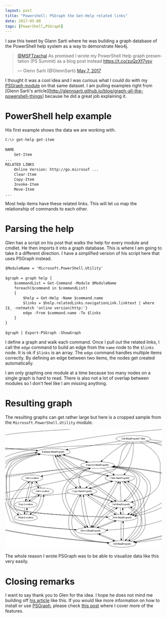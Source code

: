 ```yaml
---
layout: post
title: "Powershell: PSGraph the Get-Help related links"
date: 2017-05-08
tags: [PowerShell,PSGraph]
---
```


I saw this tweet by Glann Sarti where he was building a graph database of the PowerShell help system as a way to demonstrate Neo4j.

<blockquote class="twitter-tweet" data-lang="en"><p lang="en" dir="ltr"><a href="https://twitter.com/MSFTzachal">@MSFTzachal</a> As promised I wrote my PowerShell Help graph presentation (PS Summit) as a blog post instead <a href="https://t.co/zuQzXf7ysy">https://t.co/zuQzXf7ysy</a></p>&mdash; Glenn Sarti (@GlennSarti) <a href="https://twitter.com/GlennSarti/status/861081215633412096">May 7, 2017</a></blockquote>
<script async src="//platform.twitter.com/widgets.js" charset="utf-8"></script>

I thought it was a cool idea and I was curious what I could do with my [PSGraph module](https://kevinmarquette.github.io/2017-01-30-Powershell-PSGraph) on that same dataset. I am pulling examples right from [Glenn Sarti's article][http://glennsarti.github.io/blog/graph-all-the-powershell-things] because he did a great job explaining it.

# PowerShell help example
His first example shows the data we are working with.

    C:\> get-help get-item

    NAME
        Get-Item
    ...
    RELATED LINKS
        Online Version: http://go.microsof ...
        Clear-Item
        Copy-Item
        Invoke-Item
        Move-Item
    ...

Most help items have these related links. This will let us map the relationship of commands to each other.

# Parsing the help

Glen has a script on his post that walks the help for every module and cmdlet. He then imports it into a graph database. This is where I am going to take it a different direction. I have a simplified version of his script here that uses PSGraph instead.

    $ModuleName = 'Microsoft.PowerShell.Utility'

    $graph = graph help {
        $commandList = Get-Command -Module $ModuleName
        foreach($command in $commandList)
        {
            $help = Get-Help -Name $command.name
            $links = $help.relatedLinks.navigationLink.linktext | where {$_ -notmatch 'online version|http:'}
            edge -From $command.name -To $links
        }
    } 

    $graph | Export-PSGraph -ShowGraph

I define a graph and walk each command. Once I pull out the related links, I call the `edge` command to build an edge from the `name` node to the `$links` node. It is ok if `$links` is an array. The `edge` command handles multiple items correctly. By defining an edge between two items, the nodes get created automatically.

I am only graphing one module at a time because too many nodes on a single graph is hard to read. There is also not a lot of overlap between modules so I don't feel like I am missing anything.

# Resulting graph

The resulting graphs can get rather large but here is a cropped sample from the `Microsoft.PowerShell.Utility` module.

![Basic Graph](/img/helpGraphSample.png)

The whole reason I wrote PSGraph was to be able to visualize data like this very easily. 

# Closing remarks

I want to say thank you to Glen for the idea. I hope he does not mind me building off [his article](http://glennsarti.github.io/blog/graph-all-the-powershell-things/) like this. If you would like more information on how to install or use [PSGraph](https://kevinmarquette.github.io/2017-01-30-Powershell-PSGraph), please check [this post](https://kevinmarquette.github.io/2017-01-30-Powershell-PSGraph) where I cover more of the features.
